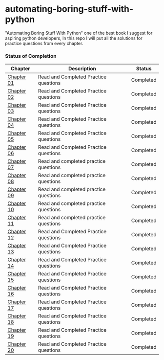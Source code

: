# automating-boring-stuff-with-python
"Automating Boring Stuff With Python" one of the best book I suggest for aspiring python developers, In this repo I will put all the solutions for practice questions from every chapter.

<h3>Status of Completion</h3>

| Chapter | Description | Status |
| --- | --- | --- |
| [Chapter 01](https://github.com/akhil-s-kumar/automating-boring-stuff-with-python/tree/main/chapter-01) | Read and Completed Practice questions | Completed |
| [Chapter 02](https://github.com/akhil-s-kumar/automating-boring-stuff-with-python/tree/main/chapter-02) | Read and Completed Practice questions | Completed |
| [Chapter 03](https://github.com/akhil-s-kumar/automating-boring-stuff-with-python/tree/main/chapter-03) | Read and Completed Practice questions | Completed |
| [Chapter 04](https://github.com/akhil-s-kumar/automating-boring-stuff-with-python/tree/main/chapter-04) | Read and Completed Practice questions | Completed |
| [Chapter 05](https://github.com/akhil-s-kumar/automating-boring-stuff-with-python/tree/main/chapter-05) | Read and Completed Practice questions | Completed |
| [Chapter 06](https://github.com/akhil-s-kumar/automating-boring-stuff-with-python/tree/main/chapter-06) | Read and Completed Practice questions | Completed |
| [Chapter 07](https://github.com/akhil-s-kumar/automating-boring-stuff-with-python/tree/main/chapter-07) | Read and completed practice questions | Completed |
| [Chapter 08](https://github.com/akhil-s-kumar/automating-boring-stuff-with-python/tree/main/chapter-08) | Read and completed practice questions | Completed |
| [Chapter 09](https://github.com/akhil-s-kumar/automating-boring-stuff-with-python/tree/main/chapter-09) | Read and completed practice questions | Completed |
| [Chapter 10](https://github.com/akhil-s-kumar/automating-boring-stuff-with-python/tree/main/chapter-10) | Read and completed practice questions | Completed |
| [Chapter 11](https://github.com/akhil-s-kumar/automating-boring-stuff-with-python/tree/main/chapter-11) | Read and completed practice questions | Completed |
| [Chapter 12](https://github.com/akhil-s-kumar/automating-boring-stuff-with-python/tree/main/chapter-12) | Read and Completed Practice questions | Completed |
| [Chapter 13](https://github.com/akhil-s-kumar/automating-boring-stuff-with-python/tree/main/chapter-13) | Read and Completed Practice questions | Completed |
| [Chapter 14](https://github.com/akhil-s-kumar/automating-boring-stuff-with-python/tree/main/chapter-14) | Read and Completed Practice questions | Completed |
| [Chapter 15](https://github.com/akhil-s-kumar/automating-boring-stuff-with-python/tree/main/chapter-15) | Read and Completed Practice questions | Completed |
| [Chapter 16](https://github.com/akhil-s-kumar/automating-boring-stuff-with-python/tree/main/chapter-16) | Read and Completed Practice questions | Completed |
| [Chapter 17](https://github.com/akhil-s-kumar/automating-boring-stuff-with-python/tree/main/chapter-17) | Read and Completed Practice questions | Completed |
| [Chapter 18](https://github.com/akhil-s-kumar/automating-boring-stuff-with-python/tree/main/chapter-18) | Read and Completed Practice questions | Completed |
| [Chapter 19](https://github.com/akhil-s-kumar/automating-boring-stuff-with-python/tree/main/chapter-19) | Read and Completed Practice questions | Completed |
| [Chapter 20](https://github.com/akhil-s-kumar/automating-boring-stuff-with-python/tree/main/chapter-20) | Read and Completed Practice questions | Completed |

